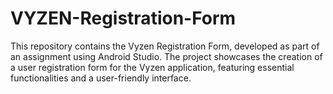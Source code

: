 # VYZEN-Registration-Form
This repository contains the Vyzen Registration Form, developed as part of an assignment using Android Studio. The project showcases the creation of a user registration form for the Vyzen application, featuring essential functionalities and a user-friendly interface.
